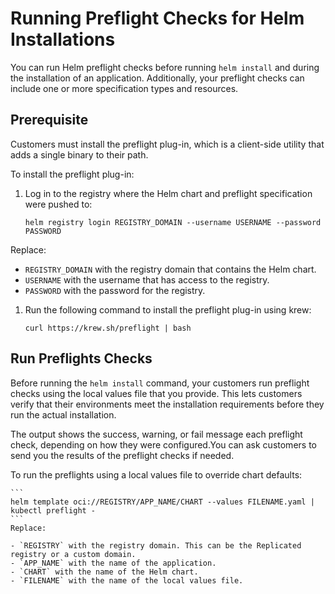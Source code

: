 # Running Preflight Checks for Helm Installations

You can run Helm preflight checks before running `helm install` and during the installation of an application. Additionally, your preflight checks can include one or more specification types and resources.

## Prerequisite

Customers must install the preflight plug-in, which is a client-side utility that adds a single binary to their path.

To install the preflight plug-in:

1. Log in to the registry where the Helm chart and preflight specification were pushed to:

    ```
    helm registry login REGISTRY_DOMAIN --username USERNAME --password PASSWORD
    ```

Replace:

- `REGISTRY_DOMAIN` with the registry domain that contains the Helm chart.
- `USERNAME` with the username that has access to the registry.
- `PASSWORD` with the password for the registry.

1. Run the following command to install the preflight plug-in using krew:
    ```
    curl https://krew.sh/preflight | bash
    ```

## Run Preflights Checks

Before running the `helm install` command, your customers run preflight checks using the local values file that you provide. This lets customers verify that their environments meet the installation requirements before they run the actual installation. 

The output shows the success, warning, or fail message each preflight check, depending on how they were configured.You can ask customers to send you the results of the preflight checks if needed.

To run the preflights using a local values file to override chart defaults:

    ```
    helm template oci://REGISTRY/APP_NAME/CHART --values FILENAME.yaml | kubectl preflight -
    ```
    Replace:

    - `REGISTRY` with the registry domain. This can be the Replicated registry or a custom domain.
    - `APP_NAME` with the name of the application.
    - `CHART` with the name of the Helm chart.
    - `FILENAME` with the name of the local values file.